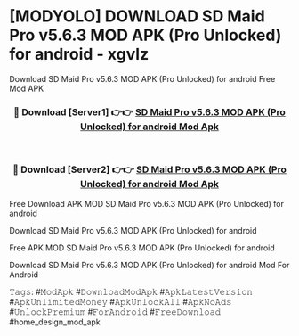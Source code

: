# [MODYOLO] DOWNLOAD SD Maid Pro v5.6.3 MOD APK (Pro Unlocked) for android - xgvlz
Download SD Maid Pro v5.6.3 MOD APK (Pro Unlocked) for android Free Mod APK

<div align="center">
<h3>🔴 Download [Server1] 👉👉 <a href="https://apk-comot.site?title=SD_Maid_Pro_v5.6.3_MOD_APK_(Pro_Unlocked)_for_android">SD Maid Pro v5.6.3 MOD APK (Pro Unlocked) for android Mod Apk</a></h3><br>

<h3>🔴 Download [Server2] 👉👉 <a href="https://apk-comot.site?title=SD_Maid_Pro_v5.6.3_MOD_APK_(Pro_Unlocked)_for_android">SD Maid Pro v5.6.3 MOD APK (Pro Unlocked) for android Mod Apk</a></h3>
</div>


Free Download APK MOD SD Maid Pro v5.6.3 MOD APK (Pro Unlocked) for android

Download SD Maid Pro v5.6.3 MOD APK (Pro Unlocked) for android 

Free APK MOD SD Maid Pro v5.6.3 MOD APK (Pro Unlocked) for android 

Download SD Maid Pro v5.6.3 MOD APK (Pro Unlocked) for android Mod For Android

𝚃𝚊𝚐𝚜: #𝙼𝚘𝚍𝙰𝚙𝚔 #𝙳𝚘𝚠𝚗𝚕𝚘𝚊𝚍𝙼𝚘𝚍𝙰𝚙𝚔 #𝙰𝚙𝚔𝙻𝚊𝚝𝚎𝚜𝚝𝚅𝚎𝚛𝚜𝚒𝚘𝚗 #𝙰𝚙𝚔𝚄𝚗𝚕𝚒𝚖𝚒𝚝𝚎𝚍𝙼𝚘𝚗𝚎𝚢 #𝙰𝚙𝚔𝚄𝚗𝚕𝚘𝚌𝚔𝙰𝚕𝚕 #𝙰𝚙𝚔𝙽𝚘𝙰𝚍𝚜 #𝚄𝚗𝚕𝚘𝚌𝚔𝙿𝚛𝚎𝚖𝚒𝚞𝚖 #𝙵𝚘𝚛𝙰𝚗𝚍𝚛𝚘𝚒𝚍 #𝙵𝚛𝚎𝚎𝙳𝚘𝚠𝚗𝚕𝚘𝚊𝚍 #home_design_mod_apk